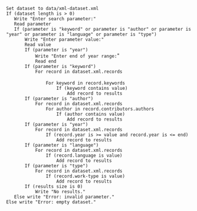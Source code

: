 `Set dataset to data/xml-dataset.xml`<br>
`If (dataset length is > 0)`<br>
`   Write "Enter search parameter:"`<br>
`   Read parameter`<br>
`   If (parameter is "keyword" or parameter is "author" or parameter is "year" or parameter is "language" or parameter is "type")`<br>
`       Write "Enter parameter value:"`<br>
`       Read value`<br>
`       If (parameter is "year")`<br>
`           Write "Enter end of year range:`"<br>
`           Read end`<br>
`       If (parameter is "keyword")`<br>
`           For record in dataset.xml.records`<br>        
`               For keyword in record.keywords`<br>
`           	    If (keyword contains value)`<br>
`               	    Add record to results`<br>
`       If (parameter is "author")`<br>
`           For record in dataset.xml.records`<br>
`               For author in record.contributors.authors`<br>
`                   If (author contains value)`<br>
`               	    Add record to results`<br>
`       If (parameter is "year")`<br>
`           For record in dataset.xml.records`<br>
`               If (record.year is >= value and record.year is <= end)`<br>
`                   Add record to results`<br>
`       If (parameter is "language")`<br>
`           For record in dataset.xml.records`<br>
`               If (record.language is value)`<br>
`                   Add record to results`<br>
`       If (parameter is "type")`<br>
`           For record in dataset.xml.records`<br>
`         	    If (record.work-type is value)`<br>
`             	    Add record to results`<br>
`       If (results size is 0)`<br>
`           Write "No results."`<br>
`   Else write "Error: invalid parameter."`<br>
`Else write "Error: empty dataset."`
